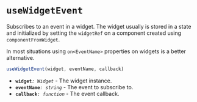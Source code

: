 # `useWidgetEvent`

Subscribes to an event in a widget. The widget usually is stored in a state
and initialized by setting the `widgetRef` on a component created using
`componentFromWidget`.

In most situations using `on<EventName>` properties on widgets is a better
alternative.

```ts
useWidgetEvent(widget, eventName, callback) 
```

- **`widget`**_`: Widget`_ - The widget instance.
- **`eventName`**_`: string`_ - The event to subscribe to.
- **`callback`**_`: function`_ - The event callback.
